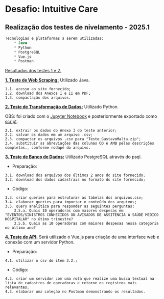 # Desafio: Intuitive Care

## Realização dos testes de nivelamento - 2025.1
```sql
Tecnologias e plataformas a serem utilizadas:
	* Java
	* Python
	* PostgreSQL
	* Vue.js
	* Postman
```
[Resultados dos testes 1 e 2.](./output/)

[**1. Teste de Web Scraping:**](./webscraper/README.md) 
Utilizado Java. 
```
1.1. acesso ao site fornecido;
1.2. download dos Anexos I e II em PDF;
1.3. compactação dos arquivos.
```

[**2. Teste de Transformação de Dados:**](./transformacao_dados/README.md)
Utilizado Python.

OBS: foi criado com o [Jupyter Notebook](./transformacao_dados-jupyter/) e posteriormente exportado como [script](./transformacao_dados/).
```
2.1. extrair os dados do Anexo I do teste anterior;
2.2. salvar os dados em um arquivo .csv;
2.3. compactar os arquivos .csv para "Teste_GustavoMalta.zip";
2.4. substituir as abreviações das colunas OD e AMB pelas descrições completas., conforme rodapé do arquivo.
```
[**3. Teste de Banco de Dados:**](./banco-de-dados/README.md)
Utilizado PostgreSQL através do psql.

* Preparação:
```
3.1. download dos arquivos dos últimos 2 anos do site fornecido;
3.2. download dos dados cadastrais no formato do site fornecido;
```

* Código:
```
3.3. criar queries para estruturar as tabelas dos arquivos.csv;
3.4. elaborar queries para importar o conteúdo dos arquivos;
3.5. query analítica para responder as seguintes perguntas:
	3.5.a. Quais 10 operadoras com maiores despesas em "EVENTOS/SINISTROS CONHECIDOS OU AVISADOS DE ASSITÊNCIA A SAÚDE MEDICO HOSPITALAR" no útimo trimestre?
	3.5.b. Quais as 10 operadoras com maiores despesas nessa categoria no último ano?
```


[**4. Teste de API:**](./api/README.md)
Será utilizado o Vue.js para criação de uma interface web e conexão com um servidor Python.

* Preparação:
```
4.1. utilizar o csv do item 3.2.;
```

* Código:
```
4.2. criar um servidor com uma rota que realize uma busca textual na lista de cadastros de operadoras e retorne os registros mais relevantes;
4.3. elaborar uma coleção no Postman demonstrando os resultados.
```
